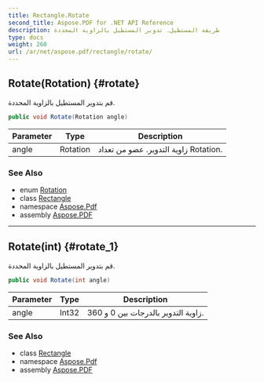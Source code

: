 ```yaml
---
title: Rectangle.Rotate
second_title: Aspose.PDF for .NET API Reference
description: طريقة المستطيل. تدوير المستطيل بالزاوية المحددة
type: docs
weight: 260
url: /ar/net/aspose.pdf/rectangle/rotate/
---
```

## Rotate(Rotation) {#rotate}

قم بتدوير المستطيل بالزاوية المحددة.

```csharp
public void Rotate(Rotation angle)
```

| Parameter | Type | Description |
| --- | --- | --- |
| angle | Rotation | زاوية التدوير. عضو من تعداد Rotation. |

### See Also

* enum [Rotation](../../rotation/)
* class [Rectangle](../)
* namespace [Aspose.Pdf](../../../aspose.pdf/)
* assembly [Aspose.PDF](../../../)

---

## Rotate(int) {#rotate_1}

قم بتدوير المستطيل بالزاوية المحددة.

```csharp
public void Rotate(int angle)
```

| Parameter | Type | Description |
| --- | --- | --- |
| angle | Int32 | زاوية التدوير بالدرجات بين 0 و 360. |

### See Also

* class [Rectangle](../)
* namespace [Aspose.Pdf](../../../aspose.pdf/)
* assembly [Aspose.PDF](../../../)